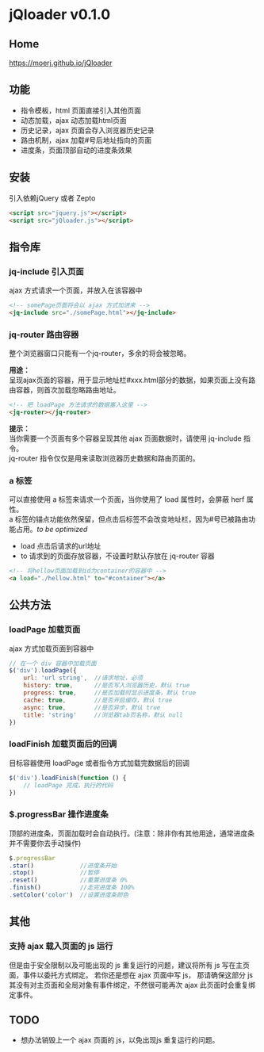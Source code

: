 # jQloader v0.1.0

## Home
https://moerj.github.io/jQloader
  
  
## 功能
- 指令模板，html 页面直接引入其他页面
- 动态加载，ajax 动态加载html页面
- 历史记录，ajax 页面会存入浏览器历史记录
- 路由机制，ajax 加载#号后地址指向的页面
- 进度条，页面顶部自动的进度条效果

  
  
## 安装
引入依赖jQuery 或者 Zepto
```html
<script src="jquery.js"></script>
<script src="jQloader.js"></script>
```
  
  
## 指令库
  
### jq-include 引入页面
ajax 方式请求一个页面，并放入在该容器中
```html
<!-- somePage页面将会以 ajax 方式加进来 -->
<jq-include src="./somePage.html"></jq-include>
```
  
### jq-router 路由容器
整个浏览器窗口只能有一个jq-router，多余的将会被忽略。  
  
__用途：__  
呈现ajax页面的容器，用于显示地址栏#xxx.html部分的数据，如果页面上没有路由容器，则首次加载忽略路由地址。

```html
<!-- 把 loadPage 方法请求的数据塞入这里 -->
<jq-router></jq-router>
```
__提示：__  
当你需要一个页面有多个容器呈现其他 ajax 页面数据时，请使用 jq-include 指令。  
jq-router 指令仅仅是用来读取浏览器历史数据和路由页面的。  
  

### a 标签
可以直接使用 a 标签来请求一个页面，当你使用了 load 属性时，会屏蔽 herf 属性。  
a 标签的锚点功能依然保留，但点击后标签不会改变地址栏，因为#号已被路由功能占用。_to be optimized_
- load  点击后请求的url地址
- to  请求到的页面存放容器，不设置时默认存放在 jq-router 容器
```html
<!-- 将hellow页面加载到id为container的容器中 -->
<a load="./hellow.html" to="#container"></a>
```  
  
## 公共方法  
  
### loadPage 加载页面
ajax 方式加载页面到容器中
```javascript
// 在一个 div 容器中加载页面
$('div').loadPage({
    url: 'url string',  //请求地址，必须
    history: true,      //是否写入浏览器历史，默认 true
    progress: true,     //是否加载时显示进度条，默认 true
    cache: true,        //是否开启缓存，默认 true
    async: true,        //是否异步，默认 true
    title: 'string'     //浏览器tab页名称，默认 null
})
```
  
### loadFinish 加载页面后的回调
目标容器使用 loadPage 或者指令方式加载完数据后的回调
```javascript
$('div').loadFinish(function () {
    // loadPage 完成，执行的代码
})
```
  
### $.progressBar 操作进度条
顶部的进度条，页面加载时会自动执行。(注意：除非你有其他用途，通常进度条并不需要你去手动操作)
```javascript
$.progressBar
.star()             //进度条开始
.stop()             //暂停
.reset()            //重置进度条 0%
.finish()           //走完进度条 100%
.setColor('color')  //设置进度条颜色
```
  

## 其他

### 支持 ajax 载入页面的 js 运行
但是由于安全限制以及可能出现的 js 重复运行的问题，建议将所有 js 写在主页面，事件以委托方式绑定。
若你还是想在 ajax 页面中写 js， 那请确保这部分 js 其没有对主页面和全局对象有事件绑定，不然很可能再次 ajax 此页面时会重复绑定事件。

## TODO
- 想办法销毁上一个 ajax 页面的 js，以免出现js 重复运行的问题。
